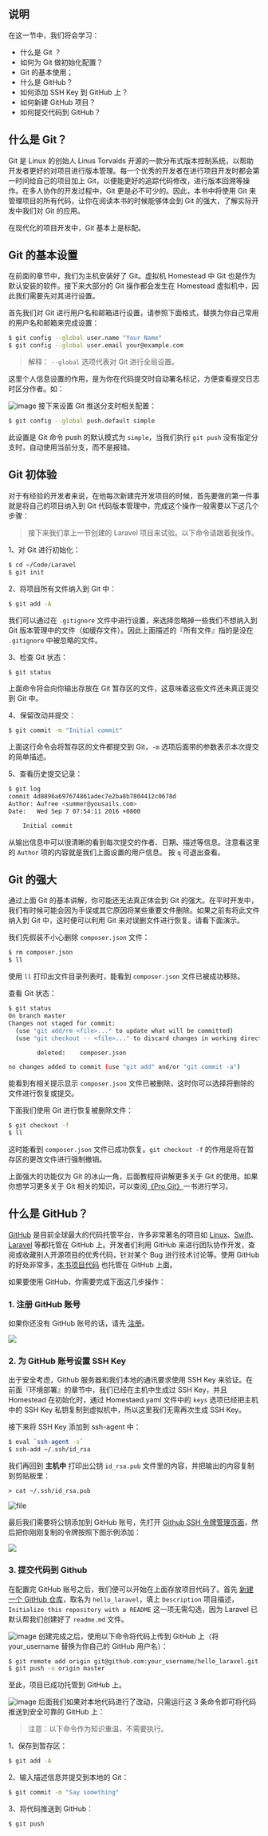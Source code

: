 ## 说明

在这一节中，我们将会学习：

- 什么是 Git ？
- 如何为 Git 做初始化配置？
- Git 的基本使用；
- 什么是 GitHub？
- 如何添加 SSH Key 到 GitHub  上？
- 如何新建 GitHub 项目？
- 如何提交代码到 GitHub？

## 什么是 Git？

Git 是 Linux 的创始人 Linus Torvalds 开源的一款分布式版本控制系统，以帮助开发者更好的对项目进行版本管理。每一个优秀的开发者在进行项目开发时都会第一时间给自己的项目加上 Git，以便能更好的追踪代码修改，进行版本回溯等操作。在多人协作的开发过程中，Git 更是必不可少的。因此，本书中将使用 Git 来管理项目的所有代码，让你在阅读本书的时候能够体会到 Git 的强大，了解实际开发中我们对 Git 的应用。

在现代化的项目开发中，Git 基本上是标配。

## Git 的基本设置

在前面的章节中，我们为主机安装好了 Git。虚拟机 Homestead 中 Git 也是作为默认安装的软件。接下来大部分的 Git 操作都会发生在 Homestead 虚拟机中，因此我们需要先对其进行设置。

首先我们对 Git 进行用户名和邮箱进行设置，请参照下面格式，替换为你自己常用的用户名和邮箱来完成设置：

```bash
$ git config --global user.name "Your Name"
$ git config --global user.email your@example.com
```

> 解释： `--global` 选项代表对 Git 进行全局设置。

这里个人信息设置的作用，是为你在代码提交时自动署名标记，方便查看提交日志时区分作者。如：


![image](https://fsdhubcdn.phphub.org/uploads/images/201705/12/1/BHDY40RTAk.png)
接下来设置 Git 推送分支时相关配置：

```bash
$ git config --global push.default simple
```

此设置是 Git 命令 push 的默认模式为 `simple`，当我们执行 `git push` 没有指定分支时，自动使用当前分支，而不是报错。

## Git 初体验

对于有经验的开发者来说，在他每次新建完开发项目的时候，首先要做的第一件事就是将自己的项目纳入到 Git 代码版本管理中，完成这个操作一般需要以下这几个步骤：

> 接下来我们拿上一节创建的 Laravel 项目来试验。以下命令请跟着我操作。

1、对 Git 进行初始化：

```bash
$ cd ~/Code/Laravel
$ git init
```

2、将项目所有文件纳入到 Git 中：

```bash
$ git add -A
```

我们可以通过在 `.gitignore` 文件中进行设置，来选择忽略掉一些我们不想纳入到 Git 版本管理中的文件（如缓存文件）。因此上面描述的『所有文件』指的是没在 `.gitignore` 中被忽略的文件。

3、检查 Git 状态：

```bash
$ git status
```

上面命令将会向你输出存放在 Git 暂存区的文件，这意味着这些文件还未真正提交到 Git 中。

4、保留改动并提交：

```bash
$ git commit -m "Initial commit"
```

上面这行命令会将暂存区的文件都提交到 Git，`-m` 选项后面带的参数表示本次提交的简单描述。

5、查看历史提交记录：

```bash
$ git log
commit 4d8896a697674861adec7e2ba8b7804412c0678d
Author: Aufree <summer@yousails.com>
Date:   Wed Sep 7 07:54:11 2016 +0800

    Initial commit
```

从输出信息中可以很清晰的看到每次提交的作者、日期、描述等信息。注意看这里的 `Author` 项的内容就是我们上面设置的用户信息。 按 `q` 可退出查看。

## Git 的强大

通过上面 Git 的基本讲解，你可能还无法真正体会到 Git 的强大。在平时开发中，我们有时候可能会因为手误或其它原因将某些重要文件删除。如果之前有将此文件纳入到 Git 中，这时便可以利用 Git 来对误删文件进行恢复。请看下面演示。

我们先假装不小心删除 `composer.json` 文件：

```bash
$ rm composer.json
$ ll
```

使用 `ll` 打印出文件目录列表时，能看到 `composer.json` 文件已被成功移除。

查看 Git 状态：

```bash
$ git status
On branch master
Changes not staged for commit:
  (use "git add/rm <file>..." to update what will be committed)
  (use "git checkout -- <file>..." to discard changes in working directory)

       	deleted:    composer.json

no changes added to commit (use "git add" and/or "git commit -a")
```

能看到有相关提示显示 `composer.json` 文件已被删除，这时你可以选择将删除的文件进行恢复或提交。

下面我们使用 Git 进行恢复被删除文件：

```bash
$ git checkout -f
$ ll
```

这时能看到 `composer.json` 文件已成功恢复。`git checkout -f` 的作用是将在暂存区的更改文件进行强制撤销。

上面强大的功能仅为 Git 的冰山一角，后面教程将讲解更多关于 Git 的使用。如果你想学习更多关于 Git 相关的知识，可以查阅[《Pro Git》](https://git-scm.com/book/zh/v2)一书进行学习。

## 什么是 GitHub？

[GitHub](https://github.com) 是目前全球最大的代码托管平台，许多非常著名的项目如 [Linux](https://github.com/torvalds/linux)、[Swift](https://github.com/apple/swift)、[Laravel](https://github.com/laravel/laravel) 等都托管在 GitHub 上。开发者们利用 GitHub 来进行团队协作开发，查阅或收藏别人开源项目的优秀代码，针对某个 Bug 进行技术讨论等。使用 GitHub 的好处非常多，[本书项目代码](https://github.com/summerblue/laravel-tutorial) 也托管在 GitHub 上面。

如果要使用 GitHub，你需要完成下面这几步操作：

### 1. 注册 GitHub 账号

如果你还没有 GitHub 账号的话，请先 [注册](https://github.com/join)。

<img class="rm-style" src="https://fsdhubcdn.phphub.org/uploads/images/201705/16/1/APid1MGidx.png" >

### 2. 为 GitHub 账号设置 SSH Key

出于安全考虑，Github 服务器和我们本地的通讯要求使用 SSH Key 来验证。在前面『环境部署』的章节中，我们已经在主机中生成过 SSH Key，并且 Homestead 在初始化时，通过 Homestaed.yaml 文件中的 `keys` 选项已经把主机中的 SSH Key 私钥复制到虚拟机中，所以这里我们无需再次生成 SSH Key。

接下来将 SSH Key 添加到 ssh-agent 中：

```bash
$ eval `ssh-agent -s`
$ ssh-add ~/.ssh/id_rsa
```

我们再回到 **主机中** 打印出公钥 `id_rsa.pub` 文件里的内容，并把输出的内容复制到剪贴板里：

```
> cat ~/.ssh/id_rsa.pub
```

![file](https://fsdhubcdn.phphub.org/uploads/images/201705/22/1/ho5CUGfOO5.png?e=1495421304&token=2vxC9mwLd9SS1hS_uqfK99SsyG2qVm-BWFXuVl96:g4KCMesqHEFNds1nhvg_MqkC870=)

最后我们需要将公钥添加到 GitHub 账号，先打开 [Github SSH 令牌管理页面](https://github.com/settings/keys)，然后把你刚刚复制的令牌按照下图示例添加：

![](https://fsdhubcdn.phphub.org/uploads/images/201705/12/1/9lTbpUggrH.png)

### 3. 提交代码到 Github

在配置完 GitHub 账号之后，我们便可以开始在上面存放项目代码了。首先 [新建一个 GitHub 仓库](https://github.com/new)，取名为 `hello_laravel`，填上 `Description` 项目描述，`Initialize this repository with a README` 这一项无需勾选，因为 Laravel 已默认帮我们创建好了 `readme.md` 文件。

![image](https://fsdhubcdn.phphub.org/uploads/images/201705/16/1/XVpNaN0xiy.png)
创建完成之后，使用以下命令将代码上传到 GitHub 上（将 your_username 替换为你自己的 GitHub 用户名）：

```bash
$ git remote add origin git@github.com:your_username/hello_laravel.git
$ git push -u origin master
```

至此，项目已成功托管到 GitHub 上。

![image](https://fsdhubcdn.phphub.org/uploads/images/201705/16/1/6nbcnIr9vf.png)
后面我们如果对本地代码进行了改动，只需运行这 3 条命令即可将代码推送到安全可靠的 GitHub 上：

> 注意：以下命令作为知识重温，不需要执行。

1、保存到暂存区：

```bash
$ git add -A
```

2、输入描述信息并提交到本地的 Git：

```bash
$ git commit -m "Say something"
```

3、将代码推送到 GitHub：

```bash
$ git push
```
